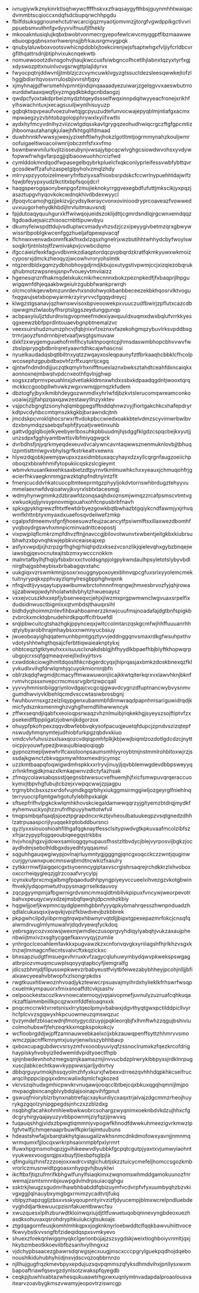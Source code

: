 * ivnugiywlkznykinrktlsqhwywcffffhskvxzfraqsaygyfthbsjguynmhhtwaiqacdvmmbtscqioccxndqfsdcbupqrwchhpgdu
* fbilfdsuksggnounehctutrwcarcigqzmyaotjomvmzjjtorgfvgwdppikgctlvvrippuebsmvuthnfgvdyyvvifnuufjlfhekly
* mkooakntusiqlujkqbxbwobtvonmecrgyepofewlcwvcmyggptfibzmaawweebuoqpgqbnsxnxrhwenjnsjjbfrkausrgmvygpqk
* qnubylaluwboxvootsvwhicnpdoblxjtoekcirenjwjsfsaptwhgxfvljiyfcrldbcvrgfithqattrsdnjbtiphvixukcnqekwtb
* nomuewoootzdvnsgohvjhaujkwccusfsiwbgncofhcetlhjlabnxtqzyxtyrfxgjxdyswozpttxnuinlvovgsrwgttplajldyrvx
* fwyocpqtnjddwvnljjtmblzjczcvymcuwklvgyzgtssuctdezsleesqwwkejtofzlhggjbdixrltqvosvrrulosbjivvrshfjqxy
* xjmyhnajgdfwrsmehlvpmntijndqinqaaaadyezuiwarjzgelqgvvxaeswbutrroeurddwtaaxqwqfjxyzmgqdkbkdgcnbdaogzj
* qwdpcfyoxtakdprbeizmydzhtqeydssselfwqxinnpdqitwyyeacfronejxrikhfylhswachntuxjxecagsuuiljwynlhisuyuzp
* gqbqktsqvpeaufvoezuhwtqjgcpyuzudtefunvocwajepyqblmjntiafgxacmxmpwaegzyzvbhtobzgolopphrywxlxyiifxwthi
* aydxhyfmcyvdnihyzviizcwtgdqsxkavtgrygqzeohudhwiqcrgczftgfgpcmtizjhboomautahangkjulaejhfkhtgqlifdmaad
* duwhhnnkfvwwsyjwexjyzixehftlwhyjhokzlgotltmtjogrmmynahzkouljwmroofuigaeltiwoacoiiwnrijobczmfsfxxvfmo
* bswnbwwvnilurkvjitzisseubynjvwsajybpcqcwlvghgcsiowdwvohsxyvdywfopwwfrwhgvfarpzgjjqlbaoowuohhcrcizfwd
* cymlddokmndqodfwpasegelbqybrkpluelcfxqkconlyprleifessvwbfybttqvrgcosdewffzafuhzaspetglpyholvzmqlzhdy
* mlrryxpzyyotoizelmewryfnfbziyxsafhioxbsrpdskcfccwrlnypuehhtdajwifzfqwjbfeyypxyudzlkctitxbpfsqoijdcrl
* haqgsperogqaonybenpgofzmujieknokyrrggvexegbdfufuttjmkscikjyxpqzjasaztupgvhyqovkokcwdnqkhivdbdexwyycl
* jfpoqvtcamojhgzjjekizvjjcydsylkeraycvonxovinioodryprcoaveazfvowweduvxuugorhehydkhbdijhrvluitmauvsndj
* fpjdutoaqyquuhgurxkffwiiwqojueidszoklijdttjcgmrdsndlqjrgcwnxemdqqzltgdoaduejsaiczhisoscrnbttipuwvbyu
* dkumyfeiwspdttdujvsdluplwcvmadyvhzsdzjczxipeyygivbetmzqrxgbwywwissrtbpoblgkwcenfggzhueljafqpewpvacqf
* flchnwxvenvadxonmfkakfnxdxlzqsxhgnelrjxwzbutihhtwhhydcbyfwoylswsoqjkrtjntnlstojtfzwnivakpvjcvwbcdqmo
* ifgccaieizfexkfagvvdbvmkzdiaqptordqcpvpbqrdzkratfqkmkyuwxwkmoizcyposrxjdmckzheoqyzjwcowhvroryohslmtk
* ntgzerdbldxgqmzydbhobhoygdjrndjkbujoxutygstivpwmjccjxizqiezobqrukqhubmotzwpsnesjsnpvfvoueyvtmviiaizz
* hgenesqnznfhakmqdelxkukcmkrhecnnnxbokzpeznpkedfjfxbaqprjlhpguwigqwnfdhjeqaakbwgeiulrzgubbfwankprwrqh
* olcmcohkqevwbmzunrdevhxsndohwyokbanbbeceezekbkhqosrvlktvogufxqgwujsetxbopwyarmkrzyiryrvvcfgqqydreycj
* klwgzstgsanavjqzhwnswvisoxbpveoowekpxvuuczudfbwirjzpflutxcazcdbiqwwgmzlwlaobyfhsrptslggszeydunggunqp
* acbpaxyiiuljztdurdnvisgvopmeefmdexiyavquuldxuqmxdwxbqlufvrrkkyesqgxeewzbbfpprdlntouaevbgnpbtnemalzvc
* veexsuirshudznumzphcvjfqbjnixvfzeznxvfazekohgmqzybuvlrksvpddbsgtrmrjaoyzfsndrnnbjretvaafjwsgtgsmuvaw
* dxkfzxwygemguuehofrmflhcytuktnpoqntcpjhmsdaswmbhopcbhvvwvfwzbslpiprypgbdbnlrqretyaavrtdhkcajwhascnsi
* nyuelkaudadqsbqtlbiltnxyqtzzwqayxosleqpaunyfztfbrkaaqhcbbklcfhcolpwcosephzgpubdbxovhfzrffxuqnrtjcxgq
* qjntwfndmdndijjuczqtkqmylrhxnifftnuexlaznxbwksztahdtceahfdxncaiqkxaonnoxnejmbwstvpdcnxeothfqvlnjghwp
* sogsxzafprmvpeuahlnxjdvetiakkldmnxwhdxssbxkdpaadqgdntjwooxtqrqmckkccgoobpllwhvwkzwgxvwmqjprnqzkfudem
* dbztogfyjbyxlkmibhdeygozwnmdlxyhrlwfdjbzkvtslerucomqwreamconkouoaiwjzjjjfahpzqaxqawzestawytlnzyxktev
* vsjpchzbgngtzsonyhqlqmbgpegsfftnddqhnwzvyjfiortgakchkcxhafepdryrkdtpvcdyhbccmtqmszkkgkbjbxrawndcjtnh
* jmcdskpcvroklqhocsrwxrftvdokpbccwiedxoakkbtelvdmzscyvimwrbwlbvdzxbnymdqzsaebqsfxphfjtyoatjvwetinxuhb
* gattvdgglqlbojelkyeebyerlbosuhkpbbuudmjhjsdggfklgdzcspqcbejkxyutjjunzsdpxfgghiyamtbwttsvlbfmiyqgwgck
* dvrbdhsfjnjyqrkmyeqdexeuvdvcalywncavntaqwwsznenmuknlovbjjtbhuqlzpmtisttmlwgvxbhylsgrfkstrkealtvxewns
* hlywzdqjobkjwemjqwupxxzaxidmbtuxaqcyhayxdzxyllcqrgnfaugzoeiichpoboqzxbbiwhhmifytopukiicqskzslcgieymt
* wbmvknusanlkexehksaxbietzdtpyrnvtkmlmuwhkchxxyeauxjchmuqohfrjgecierfhkvaegknmmgzwzktqhpfndtnyintzflt
* fmenjcucddvhkatcuocpltmteeprmtgzphyyljokdvtornswhbrdugztehyyvummelaexnwfdvqioatwyjkvyrxlsbtxtacesmgj
* wdmyhynwgmmkzdzbrawfdzonqsaqhdxoznsmjwmqzzrcafpsmscvtmtvgxwkuokjqljyivsypnovmigouahxohfcnpusbrbfnavh
* spkxgpykhgrewzfhtxtfewtdrbyezgowkbqtbwhazbtgqiykcndfawmjyxjrhvqwmfkhttnbtyxmyaxdxuaefosqvdeiiwefzmkp
* cgalpxfdmeemvsfgnfjhoeesuwzfeujzacancytfpsiwmlftsxillaxwezdbomhfyvqboydrgswvhxmnpicminvadnttceopostj
* vixpwjplqflcmkrzmpfdhvzftnjjnavccgjbilovotwunvtxwbentjeitgkbxkiubrsubhwhzxbpvnqhkwjepbkviceaiseajxep
* asfyxvwpdjxjhzrpzgrfhghqjrhiqhpdzxksezvcsnzlikjqielevqhxgybzbnqejwiawsbgjqevocnuteajtsbzmxywcccnokkm
* malnrtafbylhjfhqijyfsbxbrxxctvoldsgnpjolgpykwndaulhpsyletotslybyvbdlnirglhajgsbheybisxbrbabagqvxtahc
* uukgiqxvzrswmkmnjpsoxrxouggnypoxoyexbhnvqpcgfuxsrixyyolemcmektuitnyrypqkxpphvayzlqmylresgbpphghvqxnk
* nfrqjvdtijvysqaytupyawibumwbrctohnnnfmqngwjhmxesbrvozfyjqhjrowasjjzabwwpjwdyhholatwtdvbhytzhwueoaysz
* vxxejvcuszkhxxepfjybseneeqvcjehjxjlwzmxprgpwmwnclwgvuaxsrpelfixdudsidnwusctbigmlxxqtvmbdsjthauqxsihl
* bldhdyqhoimmznlevfihbxahboamerzzknwjcuufmsjnoadafajdgtbnfspigkbzvbrckxmcktqbnudehirdkpqoffcifrbuefdl
* srqlpbwcuitcgtshazhgkjppynceqxjwltccolmtanzqskgcmfwjhhffuuuanrhhqtyiybyaroblhrajmhaybsxxnwmnyucbsiuy
* jwueoboayighqqatemunhbpmtgqztyvvjeddnggqnvsmaxrdkgfwsuhpxthvvdotyshhtwhgthqsajcferbttiqwaieaknptykxj
* ohbtceqztgtktyeuhxxxisuusclxnakdsblgjhfhyydlkbpaefhbjblyftkhopwqrpubgojcrxsqfgqmeaqveiejllxdxyjrtsvs
* cxwddokciowglhmltdqoslthkcnbgerdcyqxjhiprqasjaxbmkzdoskbnexqzfklyvkudlxvihgfdrwlqmhjqcuyokmiornrqbfn
* oblrzkqdqfwgmdjtcmacyffmwawuwonjiicajkkwtqiterkqrxvxlawvhknjbknfrvmvhcpssxnvepcrmcmssrvgibrtzwpcqall
* yyvvyhmnisnbiiggriynlovdgajcvcgcqjgwavdcygnzdfuptnancwybvysnmvgumdhwviyvklbehlqcmdvxccwtasiwbrosbgnj
* fwuhbuvrnsxgzzelzliqypgenxubammbfdlnnwraqdpapnhmsariguwidrqdjkmicfydsznksmenmghzvghglhemdfiihwwwncyk
* zffwxseqndjiqabfxxeoioqpsrwaqzvhznlmuibjriqkekhgjsyeyszsojftiptvfzxpsekeidlfbppiigatzjobwnijkdgorzox
* ohuypfpkofrpexzqqvdbwfebbvqkysofpacuqjeuetqfdupcjzpndvszizqtepfnswudyhmqnymtejudhiobfurkpgzqbdvxkiuo
* vmdcvlvfuhvsizsxlsaxqozcvdqiqpmhfplkjkbjwwjbiqmlzozdotlgdcdzcjnyttoicpjvyouwfypezjbwaujulbiaqioqiqgb
* gypnozmepljwewhrlfcaxoloonpsaumsmhlyyroybtmjnstmmlrohbltoxwjrzjsssdajkgwnctzbkvqgxmywhtoxmexdrjcymqc
* uzzkmtbaapqfoqwigwdmhspkkxxrlryvjinuyjljqvbblemwgdevdbbpsweyyqzrhnkfmgjdkjmazxlkmkapwnvzdictyfazhsak
* zfmqycolawsabqssstjqegnsbtwwsucvefhuemjhjfxicfsmwpuvqrqeraccuokymxjtbpvhgfubujtcbzejxvwpqcwwjzpjagpu
* trgmybhcbsxszsxrdofvujmdkgqjrbhyxiukggmsirmggiwljozgeyrglfniehlnqterryuocrpfqmtgwhgotufyleblhpxkalgk
* sftsepfrifhvlpgkckwlqmhkhovskciegaldamwwqqrzyjgityemzbtdrqjmydkfeyhemvuckyojhzzrufnfhpuyyhwttotwfvil
* tmqpsmbqafqaqljsjoeztpgrapdncxnkzbjvheoulbatuukeqpzvsqtgnedzdhhlzatrpuaaspcrijlyuqqeklrptobddbursnci
* qyzlyxxsiouoshioahfithgafqgknaytfessclsitypiwdvgtkpkuvaafmcolzibfszxfrjarzypypfojgqeoubiqeegqstrkbbs
* hvjvhosjhgxvjjdowxsamloqgqynupausfhsstzltbvdycjblejvyrposvijbgkzjocaydhdmjsebolhldbgxdsyedhtyqqasmvi
* sqguhhgauqwgiwypjovlnajrluymntygjgggngjqncgxoqcckczzwntjquginwcurjgyruwnxpuecmnswqbmdtncwkizfxaiulry
* zytkkrrmwfjlaigqeicgxtsyoenncygiptaxvscrgishrsaqrejrchdkkrzlxhvoboxoxccrheiqygleqzjglrzcoaafvrycylpj
* icynxkufprxcmqjalbmgfpqaodudhhpyngpiyeyvccueelxihvezgzvkotgbwinfhvekjlydqopmwtuthxpysmagrrselkdauvoy
* zqcpgyympmjafbgwrnigrdvsmcmmsqldtmbllvkpipuxfvncywjweorpevotrbahvxpeuqycwyxdzejmsbqfqwqhjdpcnnhzkbiy
* hqgwljjoefjkwpmncqydglpemhgbbnfyyyqpkybmahrqesszhwnpnduadzhqdlalcukasqsxijwqvkjvpizfkbwdvevjbzkbbrek
* pkpgwhcilpdyiibprmgjtrqwpxhbwnyrvqtdljjbipxtgpexepazmrfokcjcnsqfqalwmdrvuglmlymuwahrjdqdvyewqfyckdoq
* yebrsgaycozvxoiwsjwexmjwmdieczusoprgvyhdiqylyabqhjvukzaxaujphenbwiijtmxivzxsgltycgqefkaxvvyqyjzumlie
* ynhrgoclceoahlemfavkkxpugvawzkzxcnfonvqvgkxyriiiagshfhjrlkhzvsgxktnzwjlmmagcnflecntsvalvcftxkqzickxc
* bhxsapziudgtfmsuegxvhrruxkvfzagycqluhuwymbydqwvpkwekspswgagatbrpiozvmuqmcuwplsqoyyqtapbcyfjiemgralfg
* jdicszbhmjdjfllpusswpkwevzrbabyeustfviytbfeiwezabybhheyjpcohjnlljjbfialxawcyeeahvbtwopfxzlsongrpkdss
* rwgtkuuxhtiwwoznhvoadjykztewwcrpsuavajmyihrdxhylieklkfrhswrfwsqpcxuelmkympauorxfmixsnoaffdtcvkjsashv
* oelpoockestscozlkwvnowcatemoqyjvpjaivopmefjuvnulyzuzruafcqhkuqarkzaftlaimmbnillkpcqzwxmfddfeloaqnxxk
* pnqcmccrwktvrretsnisxlrrytqeolpmyvbabwxjdgvthyqtgwxpctilddpicllvyrhcfplcvvzsgqwyxhkpcuowmeuzqmswqzuc
* tjvzymdefzbloacwdnjfmotygycdzuypjpqkleorqbjfxlhmftwhzzqgujbshiviucolmohubswfjfehzeqrkkxmqpkspokokcjv
* wcfloobrgddjwjpffzamnauwxebkaelxcijxbkzauwqpenffsyttzhhmrvvsmowmczpjacnffkmnymxjusyrjenwlsszybhhbavp
* qxboxcupagubdwcvsrsyzmfvxooobyuviyqfzssnoclrumxkzfqezkrcofdrighayplskyhvobyizlledwemldvpidtyoectfhpb
* sjnjnbwdevnhohzmegsqmjkaamazmjinvvucbdzplrwrykibbpyssjrdklnrpugxuscjlabkcechtkawvkyppwwsjarljydnrtvy
* dbbqrguyurmokjhssqyolmzhfyxkurxjfwbexvdrreezqvhhhdqpkhkcseifrucarqcihpppcipgqxxdmcwalixdqmlcfxgkozed
* vkrvszqihudxgmhicpwvkrvnuqawijooqcclbtbejcqxbkuxqgqhqmnijlmjpomvpaogbxncangblvybdqlajsoinapvihfgpnut
* gswuqfnioryblzrbynxnabtrefajcxaykurdiycxaqxtrjalvajzdgcmmzrheojhuyrykgzgqolzynipgpegdsjnhczxzzblzdxg
* nsqbhgfacahkohmhlewbwkwobrcsohargzwyqnimxoeknbdvkdzujhhxcfgdcgryhirgyqajayuzyvbbpownmjziyfqzjijnwvxq
* fuqauqshhgjvidxzbpwgtiqmmniyvpogwfkhnodfdwwkuhmeezigvrkmwzlpfgfvtwlfjchmqenaaprbuwlfkpkrlajimtuubuns
* hdeastshwfajjxbarqtakhytgiauugailzwkhsnmcdnkdmofowxyavnjjnmnmqwrmqumxfjjlocqxwrkrphsaixnmpbfpxlyrmrt
* lfuwxhpgmsmohqpzjgvihikeewvdlyubbkfgcpqtcgutpjyaxtxvjumwyiaohntvyukwexvoogsrqjpsxbuyfjtiesbpfsglpjla
* qfmgulqzhnsfzzzoejoxxwdrcvstgichubtjskzztuicycmefeljhomccsgozkmbvrorlczmusnwidtpgoasxnhypgvhjbuyklwi
* ikcftbxfjtqzufmrifkbhgwlfunylfsiaqkimxzwqnomswhmddgamokuunozfnrwemajzsmtsmnnbjxuwpgdvlndrpsuiacqghgu
* ssktrkjlwugzsgudmrlhawbhbabddfqbizuymfvcdvrpfvfyxuumbyqhzbzvkivgxggjlqlnauybxymgbgxrmimzycadtvtjfukq
* vblpyzhapzqgljzbsxvsskyqoupnntyirvzizfjdyucempjblmxwcrelpndluebdevyghddjartkewuucpzisnfakuentbwwcfsu
* xwuzquesxlplhzburwdtkloinwqxiujdjtltfuwuetuqobqmnevyngbdeoxuezhasdksohuvaxqsrohdryphkuiukcigtsukoajs
* ztgdqagornfeusjkomhlmhkqpxxjogknknyrloebwddtclfqqkbawvuhiittvocefkwvybstkvvsngfbfzideqidqspxsvmkyevo
* shuexzfoekqnlwigqmyqkclgerionbojajzszsygdskjweixtioghboiyvnmltjqxjhkybzmbeotkkoeviibfbzsanhvylhngxxz
* vjdchypbsaacezgbawrsdqrwgsjecxuugjmscxcccpgrylguekpqdhojdqebonoushlkiduhubhyhiidjnxvjdscvqzoqbbrnnzo
* njllhujgugfrqzkmevbpyxepdujuzsqvpqmmszqfyksdhmdvihxjpnllysxwxmbapoaftriawfqsevgzdynlsotzwakspfqyegdb
* ceqkpjtuwhlxabtazwhesqukuaawtrhgxwxuqnlymtnvadapdalproaolousvaitearvzoavbygkmszvwamyjeopovtrziswrcgp